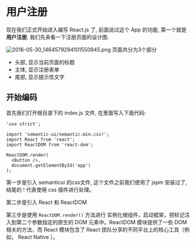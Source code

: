 # 用户注册
现在我们正式开始进入编写 React.js 了, 前面说过这个 App 的功能, 第一个就是 **用户注册**, 我们先来看一下注册页面的设计图.

![2016-05-30_1464579294101550945.png](http://p.simman.cc/2016-05-30_1464579294101550945.png!800)
页面共分为3个部分

- 头部, 显示当前页面的标题
- 主体, 显示注册表单
- 尾部, 显示提示性文字

## 开始编码

首先我们打开根目录下的 index.js 文件, 在里面写入下面代码:

```
'use strict';

import 'semantic-ui/semantic.min.css!';
import React from 'react';
import ReactDOM from 'react-dom';

ReactDOM.render(
  <Button />,
  document.getElementById('app')
);
```
第一步是引入 semanticui 的css文件, 这个文件之前我们使用了 jspm 安装过了, 结尾的 ! 代表使用 css 插件进行处理。

第二步是引入 React 和 ReactDOM

第三步是使用 `ReactDOM.render()` 方法进行 实例化根组件，启动框架，把标记注入到第二个参数指定的原生的 DOM 元素中。ReactDOM 模块提供了一些 DOM 相关的方法，而 React 模块包含了 React 团队分享的不同平台上的核心工具（例如， React Native ）。

